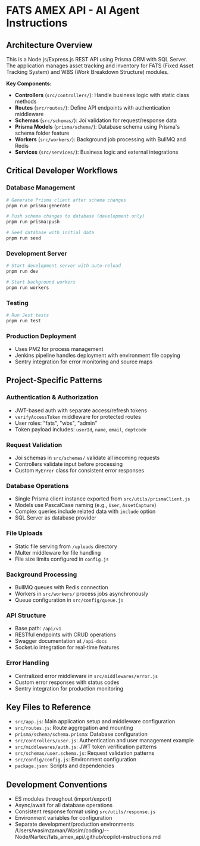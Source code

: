 # FATS AMEX API - AI Agent Instructions

## Architecture Overview
This is a Node.js/Express.js REST API using Prisma ORM with SQL Server. The application manages asset tracking and inventory for FATS (Fixed Asset Tracking System) and WBS (Work Breakdown Structure) modules.

**Key Components:**
- **Controllers** (`src/controllers/`): Handle business logic with static class methods
- **Routes** (`src/routes/`): Define API endpoints with authentication middleware
- **Schemas** (`src/schemas/`): Joi validation for request/response data
- **Prisma Models** (`prisma/schema/`): Database schema using Prisma's schema folder feature
- **Workers** (`src/workers/`): Background job processing with BullMQ and Redis
- **Services** (`src/services/`): Business logic and external integrations

## Critical Developer Workflows

### Database Management
```bash
# Generate Prisma client after schema changes
pnpm run prisma:generate

# Push schema changes to database (development only)
pnpm run prisma:push

# Seed database with initial data
pnpm run seed
```

### Development Server
```bash
# Start development server with auto-reload
pnpm run dev

# Start background workers
pnpm run workers
```

### Testing
```bash
# Run Jest tests
pnpm run test
```

### Production Deployment
- Uses PM2 for process management
- Jenkins pipeline handles deployment with environment file copying
- Sentry integration for error monitoring and source maps

## Project-Specific Patterns

### Authentication & Authorization
- JWT-based auth with separate access/refresh tokens
- `verifyAccessToken` middleware for protected routes
- User roles: "fats", "wbs", "admin"
- Token payload includes: `userId`, `name`, `email`, `deptcode`

### Request Validation
- Joi schemas in `src/schemas/` validate all incoming requests
- Controllers validate input before processing
- Custom `MyError` class for consistent error responses

### Database Operations
- Single Prisma client instance exported from `src/utils/prismaClient.js`
- Models use PascalCase naming (e.g., `User`, `AssetCapture`)
- Complex queries include related data with `include` option
- SQL Server as database provider

### File Uploads
- Static file serving from `/uploads` directory
- Multer middleware for file handling
- File size limits configured in `config.js`

### Background Processing
- BullMQ queues with Redis connection
- Workers in `src/workers/` process jobs asynchronously
- Queue configuration in `src/config/queue.js`

### API Structure
- Base path: `/api/v1`
- RESTful endpoints with CRUD operations
- Swagger documentation at `/api-docs`
- Socket.io integration for real-time features

### Error Handling
- Centralized error middleware in `src/middlewares/error.js`
- Custom error responses with status codes
- Sentry integration for production monitoring

## Key Files to Reference
- `src/app.js`: Main application setup and middleware configuration
- `src/routes.js`: Route aggregation and mounting
- `prisma/schema/schema.prisma`: Database configuration
- `src/controllers/user.js`: Authentication and user management example
- `src/middlewares/auth.js`: JWT token verification patterns
- `src/schemas/user.schema.js`: Request validation patterns
- `src/config/config.js`: Environment configuration
- `package.json`: Scripts and dependencies

## Development Conventions
- ES modules throughout (import/export)
- Async/await for all database operations
- Consistent response format using `src/utils/response.js`
- Environment variables for configuration
- Separate development/production environments</content>
<parameter name="filePath">/Users/wasimzaman/Wasim/coding/--Node/Nartec/fats_amex_api/.github/copilot-instructions.md